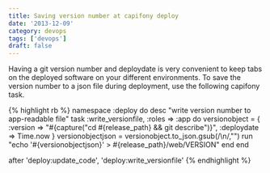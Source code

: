 ```yaml
---
title: Saving version number at capifony deploy
date: '2013-12-09'
category: devops
tags: ['devops']
draft: false
---
```


Having a git version number and deploydate is very convenient to keep tabs on the deployed software on your different environments. To save the version number to a json file during deployment, use the following capifony task.

<!--more-->

{% highlight rb %}
namespace :deploy do
desc "write version number to app-readable file"
task :write_versionfile, :roles => :app do
versionobject = {
:version => "#{capture("cd #{release_path} && git describe")}",
:deploydate => Time.now
}
versionobjectjson = versionobject.to_json.gsub(/\\n/,"")
run "echo '#{versionobjectjson}' > #{release_path}/web/VERSION"
end
end

after 'deploy:update_code', 'deploy:write_versionfile'
{% endhighlight %}
